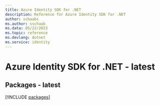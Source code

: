 ```yaml
---
title: Azure Identity SDK for .NET
description: Reference for Azure Identity SDK for .NET
author: schaabs
ms.author: sschaab
ms.data: 05/22/2023
ms.topic: reference
ms.devlang: dotnet
ms.service: identity
---
```

# Azure Identity SDK for .NET - latest
## Packages - latest
[!INCLUDE [packages](identity-index.md)]